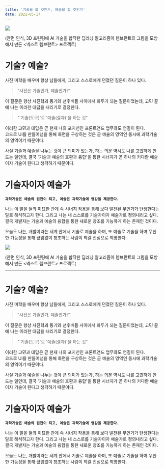 ```yaml
---
title: '기술을 할 것인가, 예술을 할 것인가'
date: 2021-05-17
---
```


![](https://media.vlpt.us/images/nsunny0908/post/2bcd9a06-9aec-4a7f-af2f-30895b1e7de7/image.png)

(안면 인식, 3D 프린팅에 AI 기술을 합작한 딥러닝 알고리즘이 렘브란트의 그림을 모방해서 만든 <넥스트 렘브란트> 프로젝트)

# 기술? 예술?

사진 미학을 배우며 항상 남들에게, 그리고 스스로에게 던졌던 질문이 하나 있다.

> "사진은 기술인가, 예술인가?"

이 질문은 항상 사진학과 동기와 선후배들 사이에서 화두가 되는 질문이었는데, 고민 끝에 나는 이러한 대답을 내리기로 결정한다.

> "'기술(도구)'로 '예술(결과)'을 하는 것"

이러한 고민과 대답은 곧 현재 나의 포지션인 프론트앤드 업무와도 연결이 된다.  
코드로 UI를 만들어냄을 통해 화면을 구상하는 것은 곧 예술의 영역인 동시에 과학기술의 영역이기 때문이다.

사실 기술과 예술을 나누는 것이 큰 의미가 있는가, 하는 의문 역시도 나를 고민하게 만드는 일인데, 결국 '기술과 예술의 호환과 융합'을 통한 시너지가 곧 하나의 커다란 예술이자 기술이 된다고 생각하기 때문이다.

# 기술자이자 예술가

**`과학기술은 예술의 원천이 되고, 예술은 과학기술에 영감을 제공한다.`**

나는 이 말을 둘의 미묘한 관계 속 시너지 작용을 통해 보다 발전된 무언가가 탄생한다는 말로 해석하고자 한다. 그리고 나는 내 스스로를 기술자이자 예술가로 정의내리고 싶다.  
결국 개발자는 기술과 예술의 융합을 통한 새로운 창조를 가능하게 하는 존재인 것이다.

오늘도 나는, 개발이라는 세계 안에서 기술로 예술을 하며, 또 예술로 기술을 하며 무한한 가능성을 통해 끊임없이 창조하는 사람이 되길 진심으로 희망한다.

![](https://media.vlpt.us/images/nsunny0908/post/2bcd9a06-9aec-4a7f-af2f-30895b1e7de7/image.png)

(안면 인식, 3D 프린팅에 AI 기술을 합작한 딥러닝 알고리즘이 렘브란트의 그림을 모방해서 만든 <넥스트 렘브란트> 프로젝트)

---

# 기술? 예술?

사진 미학을 배우며 항상 남들에게, 그리고 스스로에게 던졌던 질문이 하나 있다.

> "사진은 기술인가, 예술인가?"

이 질문은 항상 사진학과 동기와 선후배들 사이에서 화두가 되는 질문이었는데, 고민 끝에 나는 이러한 대답을 내리기로 결정한다.

> "'기술(도구)'로 '예술(결과)'을 하는 것"

이러한 고민과 대답은 곧 현재 나의 포지션인 프론트앤드 업무와도 연결이 된다.  
코드로 UI를 만들어냄을 통해 화면을 구상하는 것은 곧 예술의 영역인 동시에 과학기술의 영역이기 때문이다.

사실 기술과 예술을 나누는 것이 큰 의미가 있는가, 하는 의문 역시도 나를 고민하게 만드는 일인데, 결국 '기술과 예술의 호환과 융합'을 통한 시너지가 곧 하나의 커다란 예술이자 기술이 된다고 생각하기 때문이다.

# 기술자이자 예술가

**`과학기술은 예술의 원천이 되고, 예술은 과학기술에 영감을 제공한다.`**

나는 이 말을 둘의 미묘한 관계 속 시너지 작용을 통해 보다 발전된 무언가가 탄생한다는 말로 해석하고자 한다. 그리고 나는 내 스스로를 기술자이자 예술가로 정의내리고 싶다.  
결국 개발자는 기술과 예술의 융합을 통한 새로운 창조를 가능하게 하는 존재인 것이다.

오늘도 나는, 개발이라는 세계 안에서 기술로 예술을 하며, 또 예술로 기술을 하며 무한한 가능성을 통해 끊임없이 창조하는 사람이 되길 진심으로 희망한다.

